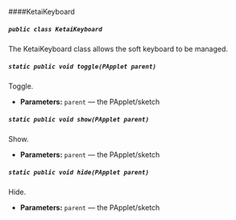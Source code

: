 ####KetaiKeyboard

##### `public class KetaiKeyboard`

The KetaiKeyboard class allows the soft keyboard to be managed.

##### `static public void toggle(PApplet parent)`

Toggle.

 * **Parameters:** `parent` — the PApplet/sketch

##### `static public void show(PApplet parent)`

Show.

 * **Parameters:** `parent` — the PApplet/sketch

##### `static public void hide(PApplet parent)`

Hide.

 * **Parameters:** `parent` — the PApplet/sketch

